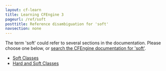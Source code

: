 ```yaml
---
layout: cf-learn
title: Learning CFEngine 3
pageurl: /ref/soft
posttitle: Reference disambiguation for 'soft'
navsection: none
---
```


The term 'soft' could refer to several sections in the documentation. Please choose one below, or
[search the CFEngine documentation for 'soft'](http://cfengine.com/docs/3.5/search.html?q=soft).

- [Soft Classes](http://cfengine.com/docs/3.5/reference-classes.html#soft-classes)
- [Hard and Soft Classes](http://cfengine.com/docs/3.5/reference-classes.html#hard-and-soft-classes)
